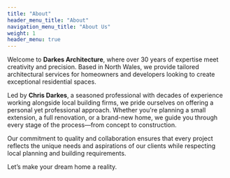 ```yaml
---
title: "About"
header_menu_title: "About"
navigation_menu_title: "About Us"
weight: 1
header_menu: true
---
```


Welcome to **Darkes Architecture**, where over 30 years of expertise meet creativity and precision. Based in North Wales, we provide tailored architectural services for homeowners and developers looking to create exceptional residential spaces.

Led by **Chris Darkes**, a seasoned professional with decades of experience working alongside local building firms, we pride ourselves on offering a personal yet professional approach. Whether you're planning a small extension, a full renovation, or a brand-new home, we guide you through every stage of the process—from concept to construction.

Our commitment to quality and collaboration ensures that every project reflects the unique needs and aspirations of our clients while respecting local planning and building requirements.

Let’s make your dream home a reality.
